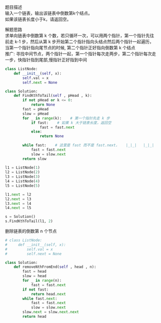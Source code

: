 
题目描述  
输入一个链表，输出该链表中倒数第k个结点。  
如果该链表长度小于k，请返回空。  

解题思路  
求单向链表中倒数第 k 个数，若只循环一次，可以用两个指针，第一个指针先往前走 k-1 步，然后从第 k 步开始第二个指针指向头结点然后两个指针一起遍历，当第一个指针指向尾节点的时候, 第二个指针正好指向倒数第 k 个结点  
推广: 寻找中间节点，两个指针一起，第一个指针每次走两步，第二个指针每次走一步，快指针指到尾部,慢指针正好指到中间  

```python 
class ListNode:
    def __init__(self, x):
        self.val = x
        self.next = None

class Solution:
    def FindKthToTail(self , pHead , k):
        if not pHead or k <= 0:
            return None 
        fast = pHead 
        slow = pHead 
        for _ in range(k):    # 第一个指针先走 k 步
            if fast:    # 如果 k 大于链表长度，返回空
                fast = fast.next 
            else:
                return None 
                                                         
        while fast:    # 这里是 fast 而不是 fast.next，   |_|_|   |_|_|  ，看间距就清楚了，fast 先走了两步，如果是 fast.next，则 fast 在最后，slow 就再倒数第三个上面  
            fast = fast.next 
            slow = slow.next 
        return slow 
        
l1 = ListNode(1) 
l2 = ListNode(2) 
l3 = ListNode(3) 
l4 = ListNode(4) 
l5 = ListNode(5) 

l1.next = l2 
l2.next = l3 
l3.next = l4 
l4.next = l5 

s = Solution() 
s.FindKthToTail(l1, 2) 
```

删除链表的倒数第 n 个节点  
```python 
# class ListNode:
#     def __init__(self, x):
#         self.val = x
#         self.next = None

class Solution:
    def removeNthFromEnd(self , head , n):
        fast = head 
        slow = head 
        for _ in range(n):
            fast = fast.next 
        if not fast:
            return head.next 
        while fast.next:
            fast = fast.next 
            slow = slow.next 
        slow.next = slow.next.next 
        return head 
```


